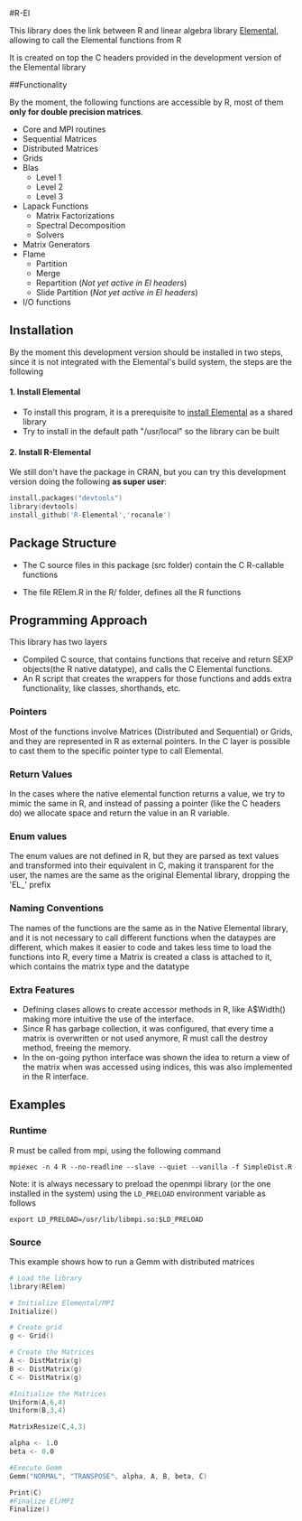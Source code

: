 #R-El

This library does the link between R and linear algebra library
[Elemental](http://www.libelemental.org), allowing to call the Elemental
functions from R

It is created on top the C headers provided in the development version of
the Elemental library

##Functionality

By the moment, the following functions are accessible by R, most of them **only
for double precision matrices**.

* Core and MPI routines
* Sequential Matrices
* Distributed Matrices
* Grids
* Blas
    * Level 1
    * Level 2
    * Level 3
* Lapack Functions
    * Matrix Factorizations
    * Spectral Decomposition
    * Solvers
* Matrix Generators
* Flame
    * Partition
    * Merge
    * Repartition (_Not yet active in El headers_)
    * Slide Partition (_Not yet active in El headers_)
* I/O functions
  


## Installation

By the moment this development version should be installed in two steps, since it is not integrated with the Elemental's build system, the steps are the following 

#### 1. Install Elemental
-  To install this program, it is a prerequisite to [install Elemental](http://libelemental.org/documentation/dev/build.html) as a shared library
-  Try to install in the default path "/usr/local" so the library can be built

#### 2. Install R-Elemental

We still don't have the package in CRAN, but you can try this development version doing the following **as super user**:

```s
install.packages("devtools")
library(devtools)
install_github('R-Elemental','rocanale')
```

## Package Structure

*  The C source files in this package (src folder) contain the C R-callable functions

*  The file RElem.R in the R/ folder, defines all the R functions

## Programming Approach

This library has two layers

  * Compiled C source, that contains functions that receive and return SEXP objects(the R native datatype), and calls the C Elemental functions.
  * An R script that creates the wrappers for those functions and adds extra functionality, like classes, shorthands, etc.

### Pointers

Most of the functions involve Matrices (Distributed and Sequential) or Grids, and they are represented in R as external pointers. In the C layer is possible to cast them to the specific pointer type to call Elemental.

### Return Values

In the cases where the native elemental function returns a value, we try to mimic the same in R, and instead of passing a pointer (like the C headers do) we allocate space and return the value in an R variable.

### Enum values

The enum values are not defined in R, but they are parsed as text values and transformed into their equivalent in C, making it transparent for the user, the names are the same as the original Elemental library, dropping the 'EL_' prefix

### Naming Conventions

The names of the functions are the same as in the Native Elemental library, and it is not necessary to call different functions when the dataypes are different, which makes it easier to code and takes less time to load the functions into R, every time a Matrix is created a class is attached to it, which contains the matrix type and the datatype

### Extra Features

  * Defining clases allows to create accessor methods in R, like A$Width() making more intuitive the use of the interface.
  * Since R has garbage collection, it was configured, that every time a matrix is overwritten or not used anymore, R must call the destroy method, freeing the memory.
  * In the on-going python interface was shown the idea to return a view of the matrix when was accessed using indices, this was also implemented in the R interface.

## Examples

### Runtime

R must be called from mpi, using the following command

`mpiexec -n 4 R --no-readline --slave --quiet --vanilla -f SimpleDist.R`

Note: it is always necessary to preload the openmpi library (or the one installed in the system) using the `LD_PRELOAD` environment variable as follows

`export LD_PRELOAD=/usr/lib/libmpi.so:$LD_PRELOAD`

### Source

This example shows how to run a Gemm with distributed matrices

```s
# Load the library
library(RElem)

# Initialize Elemental/MPI
Initialize()

# Create grid
g <- Grid()

# Create the Matrices
A <- DistMatrix(g)
B <- DistMatrix(g)
C <- DistMatrix(g)

#Initialize the Matrices
Uniform(A,6,4)
Uniform(B,3,4)

MatrixResize(C,4,3)

alpha <- 1.0
beta <- 0.0

#Execute Gemm
Gemm("NORMAL", "TRANSPOSE", alpha, A, B, beta, C)

Print(C)
#Finalize El/MPI
Finalize()
```